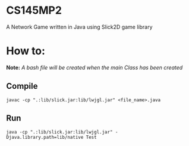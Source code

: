 # CS145MP2
A Network Game written in Java using Slick2D game library

How to:
======

**Note:** *A bash file will be created when the main Class has been created*

Compile
------

```
javac -cp ".:lib/slick.jar:lib/lwjgl.jar" <file_name>.java
```

Run
------

```
java -cp ".:lib/slick.jar:lib/lwjgl.jar" -Djava.library.path=lib/native Test
```
